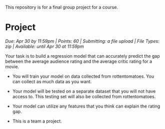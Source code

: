 This repository is for a final group project for a course.

# Project
*Due: Apr 30 by 11:59pm | Points: 60 | Submitting: a file upload | File Types: zip | Available: until Apr 30 at 11:59pm*

Your task is to build a regression model that can accurately predict the gap between the average audience rating and the average critic rating for a movie.

- You will train your model on data collected from rottentomatoes. You can collect as much data as you want.

- Your model will be tested on a separate dataset that you will not have access to. This testing set will also be collected from rottentomatoes.

- Your model can utilize any features that you think can explain the rating gap.

- This is a team a project.
